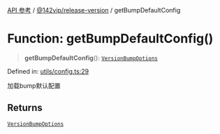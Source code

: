[API 参考](../../../index.md) / [@142vip/release-version](../index.md) / getBumpDefaultConfig

# Function: getBumpDefaultConfig()

> **getBumpDefaultConfig**(): [`VersionBumpOptions`](../interfaces/VersionBumpOptions.md)

Defined in: [utils/config.ts:29](https://github.com/142vip/core-x/blob/15d5bc9ef4bece78c0e60bdf074a2d245f625100/packages/release-version/src/utils/config.ts#L29)

加载bump默认配置

## Returns

[`VersionBumpOptions`](../interfaces/VersionBumpOptions.md)
